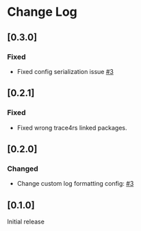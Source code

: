 # Change Log

## [0.3.0]

### Fixed

* Fixed config serialization issue [#3](https://github.com/imperva/trace4rs/pull/4)

## [0.2.1]

### Fixed

* Fixed wrong trace4rs linked packages.

## [0.2.0]

### Changed

* Change custom log formatting config: [#3](https://github.com/imperva/trace4rs/pull/3)

## [0.1.0]

Initial release
